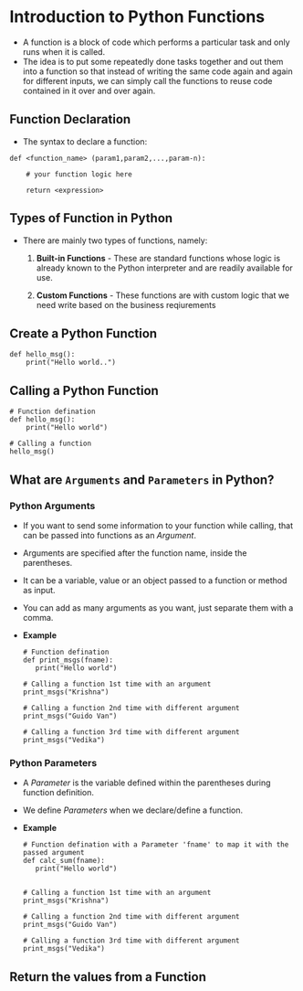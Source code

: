 # Introduction to Python Functions
  - A function is a block of code which performs a particular task and only runs when it is called.
  - The idea is to put some repeatedly done tasks together and out them into a  function so that instead of writing the same code again and again for different inputs, we can simply call the functions to reuse code contained in it over and over again.

## Function Declaration
   - The syntax to declare a function:

   ```
   def <function_name> (param1,param2,...,param-n):
       
       # your function logic here
       
       return <expression>
   ```

## Types of Function in Python
   - There are mainly two types of functions, namely:
     1) **Built-in Functions** - These are standard functions whose logic is already known to the Python interpreter and are readily available for use.
        
     2) **Custom Functions** - These functions are with custom logic that we need write based on the business reqiurements

## Create a Python Function
   ```
   def hello_msg():
       print("Hello world..")

   ```
## Calling a Python Function
   ```
   # Function defination
   def hello_msg():
       print("Hello world")
   
   # Calling a function
   hello_msg()

   ```
## What are `Arguments` and `Parameters` in Python?

### Python Arguments
   - If you want to send some information to your function while calling, that can be passed into functions as an *Argument*.
   - Arguments are specified after the function name, inside the parentheses.
   - It can be a variable, value or an object passed to a function or method as input.
   - You can add as many arguments as you want, just separate them with a comma.
   - **Example**
     
     ```
     # Function defination
     def print_msgs(fname):
        print("Hello world")
    
     # Calling a function 1st time with an argument
     print_msgs("Krishna")

     # Calling a function 2nd time with different argument
     print_msgs("Guido Van")
     
     # Calling a function 3rd time with different argument
     print_msgs("Vedika")      
     ```
### Python Parameters
   - A *Parameter* is the variable defined within the parentheses during function definition. 
   - We define *Parameters* when we declare/define a function. 
   - **Example**
     
     ```
     # Function defination with a Parameter 'fname' to map it with the passed argument
     def calc_sum(fname):
        print("Hello world")
    
    
     # Calling a function 1st time with an argument
     print_msgs("Krishna")

     # Calling a function 2nd time with different argument
     print_msgs("Guido Van")
     
     # Calling a function 3rd time with different argument
     print_msgs("Vedika")      
     ```
## Return the values from a Function

